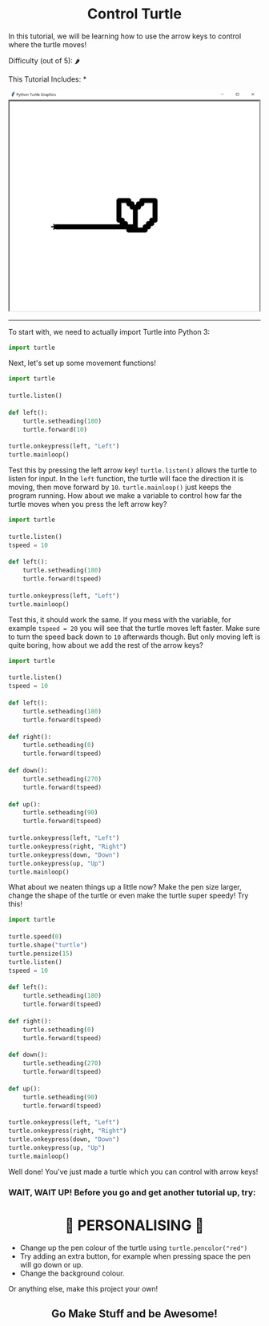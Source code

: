 # <div align = "center"> Control Turtle
In this tutorial, we will be learning how to use the arrow keys to control where the turtle moves!

Difficulty (out of 5): 🌶

This Tutorial Includes:
* 

![thumbnail](control_turtle_thumbnail.png)

---
To start with, we need to actually import Turtle into Python 3:

``` python
import turtle
```
Next, let's set up some movement functions!

``` python
import turtle

turtle.listen()

def left():
    turtle.setheading(180)
    turtle.forward(10)

turtle.onkeypress(left, "Left")
turtle.mainloop()
```
Test this by pressing the left arrow key! `turtle.listen()` allows the turtle to listen for input. In the `left` function, the turtle will face the direction it is moving, then move forward by `10`. `turtle.mainloop()` just keeps the program running. How about we make a variable to control how far the turtle moves when you press the left arrow key?
``` python
import turtle

turtle.listen()
tspeed = 10

def left():
    turtle.setheading(180)
    turtle.forward(tspeed)

turtle.onkeypress(left, "Left")
turtle.mainloop()
```
Test this, it should work the same. If you mess with the variable, for example `tspeed = 20` you will see that the turtle moves left faster. Make sure to turn the speed back down to `10` afterwards though. But only moving left is quite boring, how about we add the rest of the arrow keys?
``` python
import turtle

turtle.listen()
tspeed = 10

def left():
    turtle.setheading(180)
    turtle.forward(tspeed)

def right():
    turtle.setheading(0)
    turtle.forward(tspeed)

def down():
    turtle.setheading(270)
    turtle.forward(tspeed)

def up():
    turtle.setheading(90)
    turtle.forward(tspeed)

turtle.onkeypress(left, "Left")
turtle.onkeypress(right, "Right")
turtle.onkeypress(down, "Down")
turtle.onkeypress(up, "Up")
turtle.mainloop()
```
What about we neaten things up a little now? Make the pen size larger, change the shape of the turtle or even make the turtle super speedy! Try this!
``` python
import turtle

turtle.speed(0)
turtle.shape("turtle")
turtle.pensize(15)
turtle.listen()
tspeed = 10

def left():
    turtle.setheading(180)
    turtle.forward(tspeed)
    
def right():
    turtle.setheading(0)
    turtle.forward(tspeed)

def down():
    turtle.setheading(270)
    turtle.forward(tspeed)

def up():
    turtle.setheading(90)
    turtle.forward(tspeed)

turtle.onkeypress(left, "Left")
turtle.onkeypress(right, "Right")
turtle.onkeypress(down, "Down")
turtle.onkeypress(up, "Up")
turtle.mainloop()
```
Well done! You've just made a  turtle which you can control with arrow keys!
### WAIT, WAIT UP! Before you go and get another tutorial up, try:
# <div align = "center"> 🎉 PERSONALISING 🎉
* Change up the pen colour of the turtle using `turtle.pencolor("red")`
* Try adding an extra button, for example when pressing space the pen will go down or up.
* Change the background colour.

Or anything else, make this project your own!

## <div align = "center"> Go Make Stuff and be Awesome!
